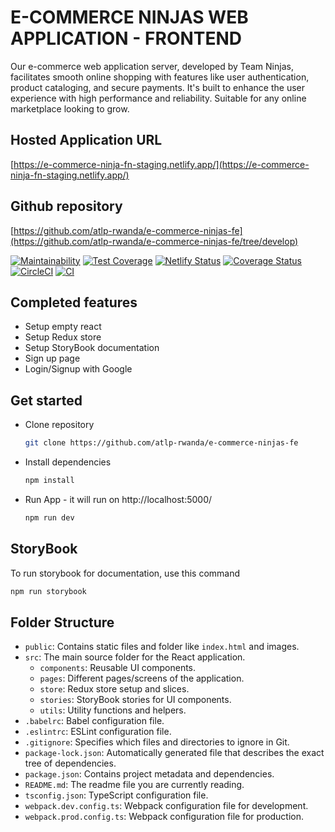 # E-COMMERCE NINJAS WEB APPLICATION - FRONTEND

Our e-commerce web application server, developed by Team Ninjas, facilitates smooth online shopping with features like user authentication, product cataloging, and secure payments. It's built to enhance the user experience with high performance and reliability. Suitable for any online marketplace looking to grow.


## Hosted Application URL

[https://e-commerce-ninja-fn-staging.netlify.app/](https://e-commerce-ninja-fn-staging.netlify.app/)

## Github repository

[https://github.com/atlp-rwanda/e-commerce-ninjas-fe](https://github.com/atlp-rwanda/e-commerce-ninjas-fe/tree/develop)


[![Maintainability](https://api.codeclimate.com/v1/badges/a7dce016f123cdcc9042/maintainability)](https://codeclimate.com/github/atlp-rwanda/e-commerce-ninjas-fe/maintainability)
[![Test Coverage](https://api.codeclimate.com/v1/badges/a7dce016f123cdcc9042/test_coverage)](https://codeclimate.com/github/atlp-rwanda/e-commerce-ninjas-fe/test_coverage)
[![Netlify Status](https://api.netlify.com/api/v1/badges/a3ed5a75-a862-4f3b-ba21-8369180cf3e6/deploy-status)](https://app.netlify.com/sites/e-commerce-ninja-fn-staging/deploys)
[![Coverage Status](https://coveralls.io/repos/github/atlp-rwanda/e-commerce-ninjas-fe/badge.svg)](https://coveralls.io/github/atlp-rwanda/e-commerce-ninjas-fe)
[![CircleCI](https://dl.circleci.com/status-badge/img/gh/atlp-rwanda/e-commerce-ninjas-fe/tree/develop.svg?style=svg)](https://dl.circleci.com/status-badge/redirect/gh/atlp-rwanda/e-commerce-ninjas-fe/tree/develop)
[![CI](https://github.com/atlp-rwanda/e-commerce-ninjas-fe/actions/workflows/ci.yml/badge.svg)](https://github.com/atlp-rwanda/e-commerce-ninjas-fe/actions/workflows/ci.yml)

## Completed features
- Setup empty react
- Setup Redux store
- Setup StoryBook documentation
- Sign up page
- Login/Signup with Google

## Get started
- Clone repository
  ```bash
  git clone https://github.com/atlp-rwanda/e-commerce-ninjas-fe
  ```
- Install dependencies
  ```bash
  npm install
  ```
- Run App - it will run on http://localhost:5000/
  ```bash
  npm run dev
  ```
     
## StoryBook

To run storybook for documentation, use this command

```sh 
npm run storybook 
```

## Folder Structure

- `public`: Contains static files and folder like `index.html` and images.
- `src`: The main source folder for the React application.
  - `components`: Reusable UI components.
  - `pages`: Different pages/screens of the application.
  - `store`: Redux store setup and slices.
  - `stories`: StoryBook stories for UI components.
  - `utils`: Utility functions and helpers.
- `.babelrc`: Babel configuration file.
- `.eslintrc`: ESLint configuration file.
- `.gitignore`: Specifies which files and directories to ignore in Git.
- `package-lock.json`: Automatically generated file that describes the exact tree of dependencies.
- `package.json`: Contains project metadata and dependencies.
- `README.md`: The readme file you are currently reading.
- `tsconfig.json`: TypeScript configuration file.
- `webpack.dev.config.ts`: Webpack configuration file for development.
- `webpack.prod.config.ts`: Webpack configuration file for production.